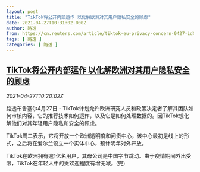 ```yaml
---
layout: post
title: "TikTok将公开内部运作 以化解欧洲对其用户隐私安全的顾虑"
date: 2021-04-27T10:31:02.000Z
author: 路透
from: https://cn.reuters.com/article/tiktok-eu-privacy-concern-0427-idCNKBS2CE13L
tags: [ 路透 ]
categories: [ 路透 ]
---
```

<!--1619519462000-->
[TikTok将公开内部运作 以化解欧洲对其用户隐私安全的顾虑](https://cn.reuters.com/article/tiktok-eu-privacy-concern-0427-idCNKBS2CE13L)
------

<div>
<div><i>2021-04-27T10:20:02Z</i></div><p>路透布鲁塞尔4月27日 - TikTok计划允许欧洲研究人员和政策决定者了解其团队如何审核内容，它的推荐技术如何运作，以及它是如何处理数据的。因TikTok想化解他们对其年轻用户隐私和安全的顾虑。</p><p>TikTok周二表示，它将开放一个欧洲透明度和问责中心，该中心最初是线上的形式，之后将在爱尔兰设立一个实体中心，预计明年对外开放。</p><p>TikTok在欧洲拥有逾1亿名用户，其母公司是中国字节跳动。由于疫情期间外出受限，TikTok在年轻人中的受欢迎程度有增无减。(完)</p>
</div>
